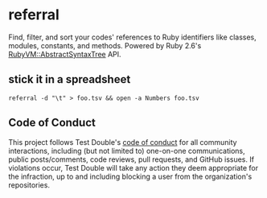 # referral

Find, filter, and sort your codes' references to Ruby identifiers like classes,
modules, constants, and methods. Powered by Ruby 2.6's
[RubyVM::AbstractSyntaxTree](https://ruby-doc.org/core-2.6.3/RubyVM/AbstractSyntaxTree.html)
API.


## stick it in a spreadsheet

```
referral -d "\t" > foo.tsv && open -a Numbers foo.tsv
```

## Code of Conduct

This project follows Test Double's [code of
conduct](https://testdouble.com/code-of-conduct) for all community interactions,
including (but not limited to) one-on-one communications, public posts/comments,
code reviews, pull requests, and GitHub issues. If violations occur, Test Double
will take any action they deem appropriate for the infraction, up to and
including blocking a user from the organization's repositories.

